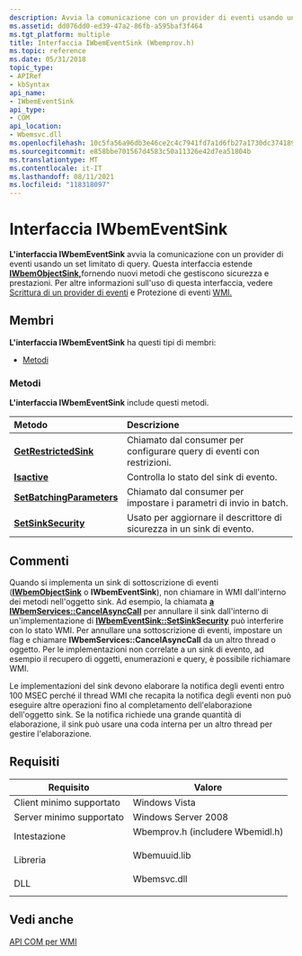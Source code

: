 ```yaml
---
description: Avvia la comunicazione con un provider di eventi usando un set di query con restrizioni.
ms.assetid: dd076dd0-ed39-47a2-86fb-a595baf3f464
ms.tgt_platform: multiple
title: Interfaccia IWbemEventSink (Wbemprov.h)
ms.topic: reference
ms.date: 05/31/2018
topic_type:
- APIRef
- kbSyntax
api_name:
- IWbemEventSink
api_type:
- COM
api_location:
- Wbemsvc.dll
ms.openlocfilehash: 10c5fa56a96db3e46ce2c4c7941fd7a1d6fb27a1730dc3741890935782e4ace7
ms.sourcegitcommit: e858bbe701567d4583c50a11326e42d7ea51804b
ms.translationtype: MT
ms.contentlocale: it-IT
ms.lasthandoff: 08/11/2021
ms.locfileid: "118318097"
---
```

# <a name="iwbemeventsink-interface"></a>Interfaccia IWbemEventSink

**L'interfaccia IWbemEventSink** avvia la comunicazione con un provider di eventi usando un set limitato di query. Questa interfaccia estende [**IWbemObjectSink,**](iwbemobjectsink.md)fornendo nuovi metodi che gestiscono sicurezza e prestazioni. Per altre informazioni sull'uso di questa interfaccia, vedere [Scrittura di un provider di eventi](writing-an-event-provider.md) e Protezione di eventi [WMI.](securing-wmi-events.md)

## <a name="members"></a>Membri

**L'interfaccia IWbemEventSink** ha questi tipi di membri:

-   [Metodi](#methods)

### <a name="methods"></a>Metodi

**L'interfaccia IWbemEventSink** include questi metodi.



| Metodo                                                                | Descrizione                                                           |
|:----------------------------------------------------------------------|:----------------------------------------------------------------------|
| [**GetRestrictedSink**](/windows/desktop/api/Wbemprov/nf-wbemprov-iwbemeventsink-getrestrictedsink)         | Chiamato dal consumer per configurare query di eventi con restrizioni.<br/> |
| [**Isactive**](/windows/desktop/api/Wbemprov/nf-wbemprov-iwbemeventsink-isactive)                           | Controlla lo stato del sink di evento.<br/>                               |
| [**SetBatchingParameters**](/windows/desktop/api/Wbemprov/nf-wbemprov-iwbemeventsink-setbatchingparameters) | Chiamato dal consumer per impostare i parametri di invio in batch.<br/>         |
| [**SetSinkSecurity**](/windows/desktop/api/Wbemprov/nf-wbemprov-iwbemeventsink-setsinksecurity)             | Usato per aggiornare il descrittore di sicurezza in un sink di evento.<br/>   |



 

## <a name="remarks"></a>Commenti

Quando si implementa un sink di sottoscrizione di eventi ([**IWbemObjectSink**](iwbemobjectsink.md) o **IWbemEventSink**), non chiamare in WMI dall'interno dei metodi nell'oggetto sink. Ad esempio, la chiamata [**a IWbemServices::CancelAsyncCall**](/windows/desktop/api/WbemCli/nf-wbemcli-iwbemservices-cancelasynccall) per annullare il sink dall'interno di un'implementazione di [**IWbemEventSink::SetSinkSecurity**](/windows/desktop/api/Wbemprov/nf-wbemprov-iwbemeventsink-setsinksecurity) può interferire con lo stato WMI. Per annullare una sottoscrizione di eventi, impostare un flag e chiamare **IWbemServices::CancelAsyncCall** da un altro thread o oggetto. Per le implementazioni non correlate a un sink di evento, ad esempio il recupero di oggetti, enumerazioni e query, è possibile richiamare WMI.

Le implementazioni del sink devono elaborare la notifica degli eventi entro 100 MSEC perché il thread WMI che recapita la notifica degli eventi non può eseguire altre operazioni fino al completamento dell'elaborazione dell'oggetto sink. Se la notifica richiede una grande quantità di elaborazione, il sink può usare una coda interna per un altro thread per gestire l'elaborazione.

## <a name="requirements"></a>Requisiti



| Requisito | Valore |
|-------------------------------------|-----------------------------------------------------------------------------------------------------------|
| Client minimo supportato<br/> | Windows Vista<br/>                                                                                  |
| Server minimo supportato<br/> | Windows Server 2008<br/>                                                                            |
| Intestazione<br/>                   | <dl> <dt>Wbemprov.h (includere Wbemidl.h)</dt> </dl> |
| Libreria<br/>                  | <dl> <dt>Wbemuuid.lib</dt> </dl>                   |
| DLL<br/>                      | <dl> <dt>Wbemsvc.dll</dt> </dl>                    |



## <a name="see-also"></a>Vedi anche

<dl> <dt>

[API COM per WMI](com-api-for-wmi.md)
</dt> </dl>

 

 




